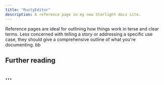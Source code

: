 ```yaml
---
title: "RustyEditor"
description: A reference page in my new Starlight docs site.
---
```


Reference pages are ideal for outlining how things work in terse and clear terms.
Less concerned with telling a story or addressing a specific use case, they should give a comprehensive outline of what you're documenting. bb

## Further reading

## ...

##

<!-- - Read [about reference](https://diataxis.fr/reference/) in the Diátaxis framework -->
